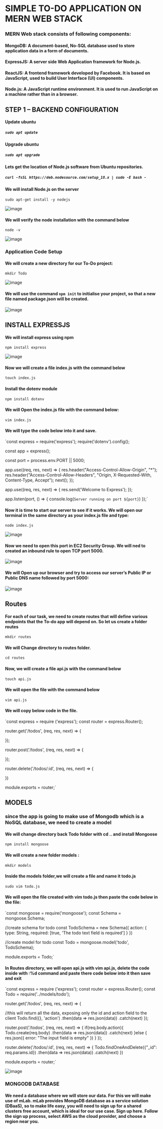 # SIMPLE TO-DO APPLICATION ON MERN WEB STACK

### MERN Web stack consists of following components:
#### MongoDB: A document-based, No-SQL database used to store application data in a form of documents.

#### ExpressJS: A server side Web Application framework for Node.js.

#### ReactJS: A frontend framework developed by Facebook. It is based on JavaScript, used to build User Interface (UI) components.

#### Node.js: A JavaScript runtime environment. It is used to run JavaScript on a machine rather than in a browser.

## STEP 1 – BACKEND CONFIGURATION

#### Update ubuntu
##### `sudo apt update`

#### Upgrade ubuntu
##### `sudo apt upgrade`

#### Lets get the location of Node.js software from Ubuntu repositories.
##### `curl -fsSL https://deb.nodesource.com/setup_18.x | sudo -E bash -`

#### We will install Node.js on the server
`sudo apt-get install -y nodejs`


![image](https://github.com/richardolat/PBL-1.LAMP/assets/134428528/7b2fe538-6596-421d-8280-a9284118328d)

#### We will verify the node installation with the command below
`node -v `


![image](https://github.com/richardolat/PBL-1.LAMP/assets/134428528/c5807b2f-4a74-4259-b317-066ffbfe3d67)

### Application Code Setup

#### We will create a new directory for our To-Do project:
`mkdir Todo`


![image](https://github.com/richardolat/PBL-1.LAMP/assets/134428528/9bc9f8eb-bdfb-428e-83a0-dfd1dee59ed4)

#### We will use the command `npm init` to initialise your project, so that a new file named package.json will be created.


![image](https://github.com/richardolat/PBL-1.LAMP/assets/134428528/2c864f52-148c-4cbc-a88d-cec765e1a9e0)

## INSTALL EXPRESSJS

#### We will install express using npm
`npm install express`

![image](https://github.com/richardolat/PBL-1.LAMP/assets/134428528/b26a6e15-3e1e-4cf4-89bb-4710c058cb80)

#### Now we will create a file index.js with the command below
`touch index.js`

#### Install the dotenv module
`npm install dotenv`

#### We will Open the index.js file with the command below:
`vim index.js`

#### We will type the code below into it and save.
`const express = require('express');
require('dotenv').config();

const app = express();

const port = process.env.PORT || 5000;

app.use((req, res, next) => {
res.header("Access-Control-Allow-Origin", "\*");
res.header("Access-Control-Allow-Headers", "Origin, X-Requested-With, Content-Type, Accept");
next();
});

app.use((req, res, next) => {
res.send('Welcome to Express');
});

app.listen(port, () => {
console.log(`Server running on port ${port}`)
});`

#### Now it is time to start our server to see if it works. We will open our terminal in the same directory as your index.js file and type:
`node index.js`

![image](https://github.com/richardolat/PBL-1.LAMP/assets/134428528/28069cf5-85a5-4a81-82a3-50551688070f)


#### Now we need to open this port in EC2 Security Group. We will ned to created an inbound rule to open TCP port 5000.


![image](https://github.com/richardolat/PBL-1.LAMP/assets/134428528/4720e4e2-7533-4496-9509-68f9737ed2d3)


#### We will Open up our browser and try to access our server’s Public IP or Public DNS name followed by port 5000:


![image](https://github.com/richardolat/PBL-1.LAMP/assets/134428528/3785ce72-85d1-4f23-ae0d-b01e51a6ad4c)

## Routes


#### For each of our task, we need to create routes that will define various endpoints that the To-do app will depend on. So let us create a folder routes
`mkdir routes`

#### We will Change directory to routes folder.
`cd routes`

#### Now, we will create a file api.js with the command below
`touch api.js`

#### We will open the file with the command below
`vim api.js`

#### We will copy below code in the file.
`const express = require ('express');
const router = express.Router();

router.get('/todos', (req, res, next) => {

});

router.post('/todos', (req, res, next) => {

});

router.delete('/todos/:id', (req, res, next) => {

})

module.exports = router;`

## MODELS

### since the app is going to make use of Mongodb which is a NoSQL database, we need to create a model

#### We will change directory back Todo folder with cd .. and install Mongoose
`npm install mongoose`

#### We will create a new folder models :
`mkdir models`

#### Inside the models folder,we will create a file and name it todo.js
`sudo vim todo.js`

#### We will open the file created with vim todo.js then paste the code below in the file:
`const mongoose = require('mongoose');
const Schema = mongoose.Schema;

//create schema for todo
const TodoSchema = new Schema({
action: {
type: String,
required: [true, 'The todo text field is required']
}
})

//create model for todo
const Todo = mongoose.model('todo', TodoSchema);

module.exports = Todo;`


#### In Routes directory, we will open api.js with vim api.js, delete the code inside with :%d command and paste there code below into it then save and exit

`const express = require ('express');
const router = express.Router();
const Todo = require('../models/todo');

router.get('/todos', (req, res, next) => {

//this will return all the data, exposing only the id and action field to the client
Todo.find({}, 'action')
.then(data => res.json(data))
.catch(next)
});

router.post('/todos', (req, res, next) => {
if(req.body.action){
Todo.create(req.body)
.then(data => res.json(data))
.catch(next)
}else {
res.json({
error: "The input field is empty"
})
}
});

router.delete('/todos/:id', (req, res, next) => {
Todo.findOneAndDelete({"_id": req.params.id})
.then(data => res.json(data))
.catch(next)
})

module.exports = router;`


![image](https://github.com/richardolat/PBL-1.LAMP/assets/134428528/aa567b1d-9a5f-4e0f-9097-0cc484b9d976)


### MONGODB DATABASE

#### We need a database where we will store our data. For this we will make use of mLab. mLab provides MongoDB database as a service solution (DBaaS), so to make life easy, you will need to sign up for a shared clusters free account, which is ideal for our use case. Sign up here. Follow the sign up process, select AWS as the cloud provider, and choose a region near you.















